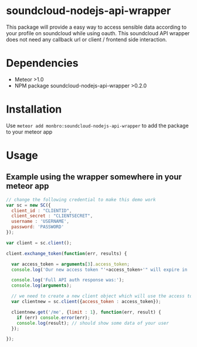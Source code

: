 soundcloud-nodejs-api-wrapper
=============================

This package will provide a easy way to access sensible data according to your profile on soundcloud while using oauth. This soundcloud API wrapper does not need any callback url or client / frontend side interaction.

# Dependencies

* Meteor >1.0
* NPM package soundcloud-nodejs-api-wrapper >0.2.0

# Installation

Use `meteor add monbro:soundcloud-nodejs-api-wrapper` to add the package to your meteor app

# Usage

## Example using the wrapper somewhere in your meteor app

``` js
// change the following credential to make this demo work
var sc = new SC({
  client_id : "CLIENTID",
  client_secret : "CLIENTSECRET",
  username : 'USERNAME',
  password: 'PASSWORD'
});

var client = sc.client();

client.exchange_token(function(err, results) {

  var access_token = arguments[3].access_token;
  console.log('Our new access token "'+access_token+'" will expire in '+expires_in); // should show your new user token and when it will expire

  console.log('Full API auth response was:');
  console.log(arguments);

  // we need to create a new client object which will use the access token now
  var clientnew = sc.client({access_token : access_token});

  clientnew.get('/me', {limit : 1}, function(err, result) {
    if (err) console.error(err);
    console.log(result); // should show some data of your user
  });

});
```
